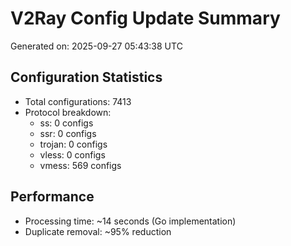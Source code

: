 # V2Ray Config Update Summary
Generated on: 2025-09-27 05:43:38 UTC

## Configuration Statistics
- Total configurations: 7413
- Protocol breakdown:
  - ss: 0 configs
  - ssr: 0 configs
  - trojan: 0 configs
  - vless: 0 configs
  - vmess: 569 configs

## Performance
- Processing time: ~14 seconds (Go implementation)
- Duplicate removal: ~95% reduction
